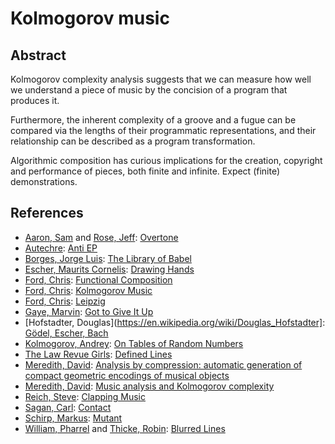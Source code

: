 Kolmogorov music
================

Abstract
--------

Kolmogorov complexity analysis suggests that we can measure how well we
understand a piece of music by the concision of a program that produces it.

Furthermore, the inherent complexity of a groove and a fugue can be compared
via the lengths of their programmatic representations, and their relationship
can be described as a program transformation.

Algorithmic composition has curious implications for the creation, copyright
and performance of pieces, both finite and infinite. Expect \(finite\)
demonstrations.

References
----------
* [Aaron, Sam](http://sam.aaron.name/) and [Rose, Jeff](https://twitter.com/rosejn): [Overtone](http://overtone.github.io/)
* [Autechre](http://autechre.ws/): [Anti EP](https://en.wikipedia.org/wiki/Anti_EP)
* [Borges, Jorge Luis](https://en.wikipedia.org/wiki/Jorge_Luis_Borges): [The Library of Babel](https://en.wikipedia.org/wiki/The_Library_of_Babel)
* [Escher, Maurits Cornelis](https://en.wikipedia.org/wiki/M._C._Escher): [Drawing Hands](https://en.wikipedia.org/wiki/Drawing_Hands)
* [Ford, Chris](https://twitter.com/ctford): [Functional Composition](http://www.infoq.com/presentations/music-functional-language)
* [Ford, Chris](https://twitter.com/ctford): [Kolmogorov Music](https://github.com/ctford/kolmogorov-music)
* [Ford, Chris](https://twitter.com/ctford): [Leipzig](https://github.com/ctford/leipzig)
* [Gaye, Marvin](https://en.wikipedia.org/wiki/Marvin_Gaye): [Got to Give It Up](https://en.wikipedia.org/wiki/Got_to_Give_It_Up)
* [Hofstadter, Douglas](https://en.wikipedia.org/wiki/Douglas_Hofstadter]: [Gödel, Escher, Bach](https://en.wikipedia.org/wiki/G%C3%B6del,_Escher,_Bach)
* [Kolmogorov, Andrey](https://en.wikipedia.org/wiki/Andrey_Kolmogorov): [On Tables of Random Numbers](http://ac.els-cdn.com/S0304397598000759/1-s2.0-S0304397598000759-main.pdf?_tid=6dc3b614-5004-11e5-b948-00000aab0f6b&acdnat=1441041745_1e998b3dbaa07510ac59a2628384fc9b)
* [The Law Revue Girls](https://twitter.com/LawRevueGirls): [Defined Lines](https://www.youtube.com/watch?v=tC1XtnLRLPM)
* [Meredith, David](http://www.titanmusic.com/): [Analysis by compression: automatic generation of compact geometric encodings of musical objects](http://www.titanmusic.com/papers/public/MeredithMEC2013ProceedingsPaper.pdf)
* [Meredith, David](http://www.titanmusic.com/): [Music analysis and Kolmogorov complexity](http://www.titanmusic.com/papers/public/cim20121_submission_105.pdf)
* [Reich, Steve](https://en.wikipedia.org/wiki/Steve_Reich): [Clapping Music](https://en.wikipedia.org/wiki/Clapping_Music)
* [Sagan, Carl](https://en.wikipedia.org/wiki/Carl_Sagan): [Contact](https://en.wikipedia.org/wiki/Contact_(novel))
* [Schirp, Markus](https://twitter.com/_m_b_j_): [Mutant](https://github.com/mbj/mutant)
* [William, Pharrel](https://twitter.com/Pharrell) and [Thicke, Robin](https://twitter.com/robinthicke): [Blurred Lines](https://en.wikipedia.org/wiki/Blurred_Lines)
